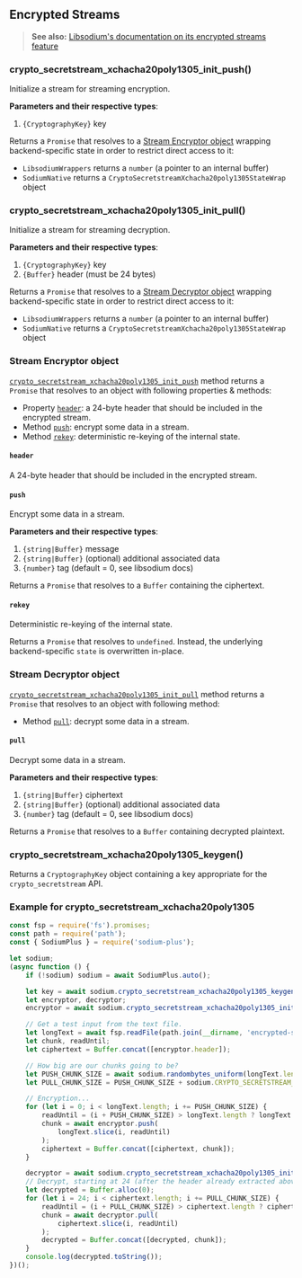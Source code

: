 ## Encrypted Streams

> **See also:** [Libsodium's documentation on its encrypted streams feature](https://download.libsodium.org/doc/secret-key_cryptography/secretstream)

### crypto_secretstream_xchacha20poly1305_init_push()

Initialize a stream for streaming encryption.

**Parameters and their respective types**:

1. `{CryptographyKey}` key

Returns a `Promise` that resolves to a [Stream Encryptor object](#stream-encryptor-object)
wrapping backend-specific state in order to restrict direct access to it:

* `LibsodiumWrappers` returns a `number` (a pointer to an internal buffer)
* `SodiumNative` returns a `CryptoSecretstreamXchacha20poly1305StateWrap`
  object

### crypto_secretstream_xchacha20poly1305_init_pull()

Initialize a stream for streaming decryption.

**Parameters and their respective types**:

1. `{CryptographyKey}` key
2. `{Buffer}` header (must be 24 bytes)

Returns a `Promise` that resolves to a [Stream Decryptor object](#stream-decryptor-object)
wrapping backend-specific state in order to restrict direct access to it:

* `LibsodiumWrappers` returns a `number` (a pointer to an internal buffer)
* `SodiumNative` returns a `CryptoSecretstreamXchacha20poly1305StateWrap`
  object

### Stream Encryptor object

[`crypto_secretstream_xchacha20poly1305_init_push`](#crypto_secretstream_xchacha20poly1305_init_push) method
returns a `Promise` that resolves to an object with following properties & methods:

* Property [`header`](#header): a 24-byte header that should be included in the encrypted stream.
* Method [`push`](#push): encrypt some data in a stream.
* Method [`rekey`](#rekey): deterministic re-keying of the internal state.

#### `header`

A 24-byte header that should be included in the encrypted stream.

#### `push`

Encrypt some data in a stream.

**Parameters and their respective types**:

1. `{string|Buffer}` message
1. `{string|Buffer}` (optional) additional associated data
1. `{number}` tag (default = 0, see libsodium docs)

Returns a `Promise` that resolves to a `Buffer` containing the ciphertext.

#### `rekey`

Deterministic re-keying of the internal state.

Returns a `Promise` that resolves to `undefined`. Instead,
the underlying backend-specific `state` is overwritten in-place.

### Stream Decryptor object

[`crypto_secretstream_xchacha20poly1305_init_pull`](#crypto_secretstream_xchacha20poly1305_init_pull) method
returns a `Promise` that resolves to an object with following method:

* Method [`pull`](#pull): decrypt some data in a stream.

#### `pull`

Decrypt some data in a stream.

**Parameters and their respective types**:

1. `{string|Buffer}` ciphertext
1. `{string|Buffer}` (optional) additional associated data
1. `{number}` tag (default = 0, see libsodium docs)

Returns a `Promise` that resolves to a `Buffer` containing
decrypted plaintext.

### crypto_secretstream_xchacha20poly1305_keygen()

Returns a `CryptographyKey` object containing a key appropriate
for the `crypto_secretstream` API.

### Example for crypto_secretstream_xchacha20poly1305

```javascript
const fsp = require('fs').promises;
const path = require('path');
const { SodiumPlus } = require('sodium-plus');

let sodium;
(async function () {
    if (!sodium) sodium = await SodiumPlus.auto();

    let key = await sodium.crypto_secretstream_xchacha20poly1305_keygen();
    let encryptor, decryptor;
    encryptor = await sodium.crypto_secretstream_xchacha20poly1305_init_push(key);

    // Get a test input from the text file.
    let longText = await fsp.readFile(path.join(__dirname, 'encrypted-streams.md'));
    let chunk, readUntil;
    let ciphertext = Buffer.concat([encryptor.header]);

    // How big are our chunks going to be?
    let PUSH_CHUNK_SIZE = await sodium.randombytes_uniform(longText.length - 32) + 32;
    let PULL_CHUNK_SIZE = PUSH_CHUNK_SIZE + sodium.CRYPTO_SECRETSTREAM_XCHACHA20POLY1305_ABYTES;

    // Encryption...
    for (let i = 0; i < longText.length; i += PUSH_CHUNK_SIZE) {
        readUntil = (i + PUSH_CHUNK_SIZE) > longText.length ? longText.length : i + PUSH_CHUNK_SIZE;
        chunk = await encryptor.push(
            longText.slice(i, readUntil)
        );
        ciphertext = Buffer.concat([ciphertext, chunk]);
    }

    decryptor = await sodium.crypto_secretstream_xchacha20poly1305_init_pull(key, ciphertext.slice(0, 24));
    // Decrypt, starting at 24 (after the header already extracted above)
    let decrypted = Buffer.alloc(0);
    for (let i = 24; i < ciphertext.length; i += PULL_CHUNK_SIZE) {
        readUntil = (i + PULL_CHUNK_SIZE) > ciphertext.length ? ciphertext.length : i + PULL_CHUNK_SIZE;
        chunk = await decryptor.pull(
            ciphertext.slice(i, readUntil)
        );
        decrypted = Buffer.concat([decrypted, chunk]);
    }
    console.log(decrypted.toString());
})();
```

